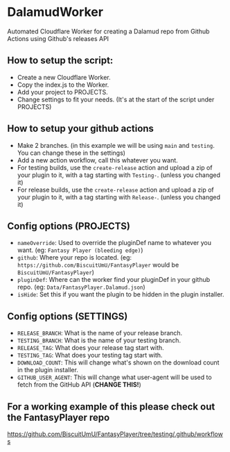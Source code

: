 # DalamudWorker
Automated Cloudflare Worker for creating a Dalamud repo from Github Actions using Github's releases API

## How to setup the script:
 - Create a new Cloudflare Worker.
 - Copy the index.js to the Worker.
 - Add your project to PROJECTS.
 - Change settings to fit your needs. (It's at the start of the script under PROJECTS)
 

## How to setup your github actions
 - Make 2 branches. (in this example we will be using `main` and `testing`. You can change these in the settings)
 - Add a new action workflow, call this whatever you want.
 - For testing builds, use the `create-release` action and upload a zip of your plugin to it, with a tag starting with `Testing-`. (unless you changed it)
 - For release builds, use the `create-release` action and upload a zip of your plugin to it, with a tag starting with `Release-`. (unless you changed it)
 
 ## Config options (PROJECTS)
  - `nameOverride`: Used to override the pluginDef name to whatever you want. (eg: `Fantasy Player (bleeding edge)`)
  - `github`: Where your repo is located. (eg: `https://github.com/BiscuitUmU/FantasyPlayer` would be `BiscuitUmU/FantasyPlayer`)
  - `pluginDef`: Where can the worker find your pluginDef in your github repo. (eg: `Data/FantasyPlayer.Dalamud.json`)
  - `isHide`: Set this if you want the plugin to be hidden in the plugin installer.
  
 ## Config options (SETTINGS)
 - `RELEASE_BRANCH`: What is the name of your release branch.
 - `TESTING_BRANCH`: What is the name of your testing branch.
 - `RELEASE_TAG`: What does your release tag start with.
 - `TESTING_TAG`: What does your testing tag start with.
 - `DOWNLOAD_COUNT`: This will change what's shown on the download count in the plugin installer.
 - `GITHUB_USER_AGENT`: This will change what user-agent will be used to fetch from the GitHub API (**CHANGE THIS!**)
 
## For a working example of this please check out the FantasyPlayer repo
https://github.com/BiscuitUmU/FantasyPlayer/tree/testing/.github/workflows
